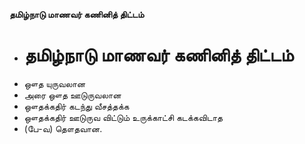 **தமிழ்நாடு மாணவர் கணினித் திட்டம்**
- # தமிழ்நாடு மாணவர் கணினித் திட்டம்
- ஔத யுருவலான
- அரை ஔத ஊடுருவலான
- ஔதக்கதிர் கடந்து வீசத்தக்க
- ஔதக்கதிர் ஊடுருவ விட்டும் உருக்காட்சி கடக்கவிடாத
- (பே-வ) தௌதவான.

